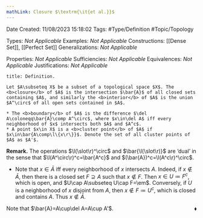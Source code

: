 ```yaml
---
mathLink: Closure $\textrm{\it{et al.}}$
---
```


<div class="topSpace"></div>

Date Created: 11/08/2023 15:18:02
Tags: #Type/Definition #Topic/Topology

Types: <i>Not Applicable</i>
Examples: <i>Not Applicable</i>
Constructions: [[Dense Set]], [[Perfect Set]]
Generalizations: <i>Not Applicable</i>

Properties: <i>Not Applicable</i>
Sufficiencies: <i>Not Applicable</i>
Equivalences: <i>Not Applicable</i>
Justifications: <i>Not Applicable</i>

``` ad-Definition
title: Definition.

Let $A\subseteq X$ be a subset of a topological space $X$. The <b>closure</b> of $A$ is the intersection $\bar{A}$ of all closed sets containing $A$, and similarly the <b>interior</b> of $A$ is the union $A^\circ$ of all open sets contained in $A$.

* The <b>boundary</b> of $A$ is the difference $\del A\coloneqq\bar{A}\comp A^\circ$, where $x\in\del A$ iff every neighborhood of $x$ intersects both $A$ and $A^c$.
* A point $x\in X$ is a <b>cluster point</b> of $A$ if $x\in\bar{A\comp\l\{x\r\}}$. Denote the set of all cluster points of $A$ as $A'$.

```

<b>Remark.</b> The operations $\l(\slot\r)^\circ$ and $\bar{\l(\slot\r)}$ are ‘dual’ in the sense that $\l(A^\circ\r)^c=\bar{A^c}$ and $(\bar{A})^c=\l(A^c\r)^\circ$.
* Note that $x\in\bar{A}$ iff every neighborhood of $x$ intersects $A$. Indeed, if $x\not\in\bar{A}$, then there is a closed set $F\supseteq A$ such that $x\not\in F$. Then $x\in U\coloneqq F^c$, which is open, and $U\cap A\subseteq U\cap F=\em$. Conversely, if $U$ is a neighborhood of $x$ disjoint from $A$, then $x\not\in F\coloneqq U^c$, which is closed and contains $A$. Thus $x\not\in\bar{A}$.

Note that $\bar{A}=A\cup\del A=A\cup A'$.<span style="float:right;">$\blacklozenge$</span>
